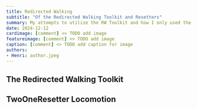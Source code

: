 ```yaml
---
title: Redirected Walking
subtitle: "Of the Redirected Walking Toolkit and Resetters"
summary: My attempts to utilize the RW Toolkit and how I only used the resetter.
date: 2024-12-12
cardimage: [comment] <> TODO add image
featureimage: [comment] <> TODO add image
caption: [comment] <> TODO add caption for image
authors:
- Henri: author.jpeg
---
```


## The Redirected Walking Toolkit

## TwoOneResetter Locomotion
